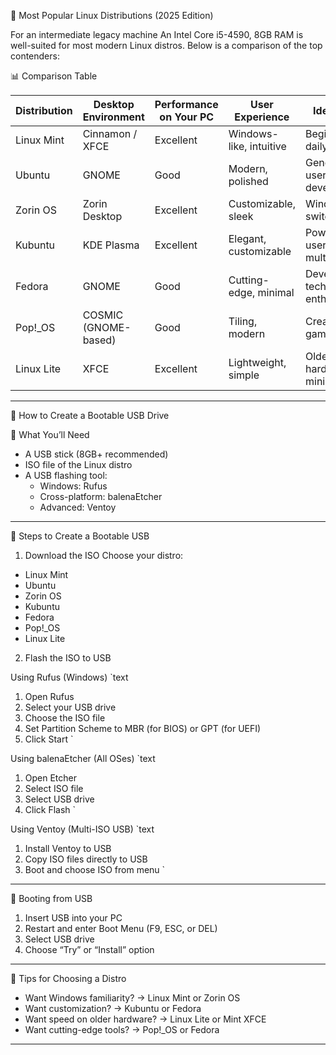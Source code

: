 🐧 Most Popular Linux Distributions (2025 Edition)

For an intermediate legacy machine
An Intel Core i5-4590, 8GB RAM is well-suited for most modern Linux distros. Below is a comparison of the top contenders:

📊 Comparison Table

| Distribution     | Desktop Environment | Performance on Your PC | User Experience       | Ideal For                     |
|------------------|---------------------|-------------------------|------------------------|-------------------------------|
| Linux Mint   | Cinnamon / XFCE     | Excellent               | Windows-like, intuitive| Beginners, daily use          |
| Ubuntu       | GNOME               | Good                    | Modern, polished       | General users, developers     |
| Zorin OS     | Zorin Desktop       | Excellent               | Customizable, sleek    | Windows switchers             |
| Kubuntu      | KDE Plasma          | Excellent               | Elegant, customizable  | Power users, multitaskers     |
| Fedora       | GNOME               | Good                    | Cutting-edge, minimal  | Developers, tech enthusiasts  |
| Pop!_OS      | COSMIC (GNOME-based)| Good                    | Tiling, modern         | Creators, gamers              |
| Linux Lite   | XFCE                | Excellent               | Lightweight, simple    | Older hardware, minimalists   |

---

🔧 How to Create a Bootable USB Drive

🧰 What You’ll Need
- A USB stick (8GB+ recommended)
- ISO file of the Linux distro
- A USB flashing tool:
  - Windows: Rufus
  - Cross-platform: balenaEtcher
  - Advanced: Ventoy

---

🚀 Steps to Create a Bootable USB

1. Download the ISO
Choose your distro:
- Linux Mint
- Ubuntu
- Zorin OS
- Kubuntu
- Fedora
- Pop!_OS
- Linux Lite

2. Flash the ISO to USB

Using Rufus (Windows)
`text
1. Open Rufus
2. Select your USB drive
3. Choose the ISO file
4. Set Partition Scheme to MBR (for BIOS) or GPT (for UEFI)
5. Click Start
`

Using balenaEtcher (All OSes)
`text
1. Open Etcher
2. Select ISO file
3. Select USB drive
4. Click Flash
`

Using Ventoy (Multi-ISO USB)
`text
1. Install Ventoy to USB
2. Copy ISO files directly to USB
3. Boot and choose ISO from menu
`

---

🧪 Booting from USB

1. Insert USB into your PC
2. Restart and enter Boot Menu (F9, ESC, or DEL)
3. Select USB drive
4. Choose “Try” or “Install” option

---

🧠 Tips for Choosing a Distro

- Want Windows familiarity? → Linux Mint or Zorin OS
- Want customization? → Kubuntu or Fedora
- Want speed on older hardware? → Linux Lite or Mint XFCE
- Want cutting-edge tools? → Pop!_OS or Fedora

---
